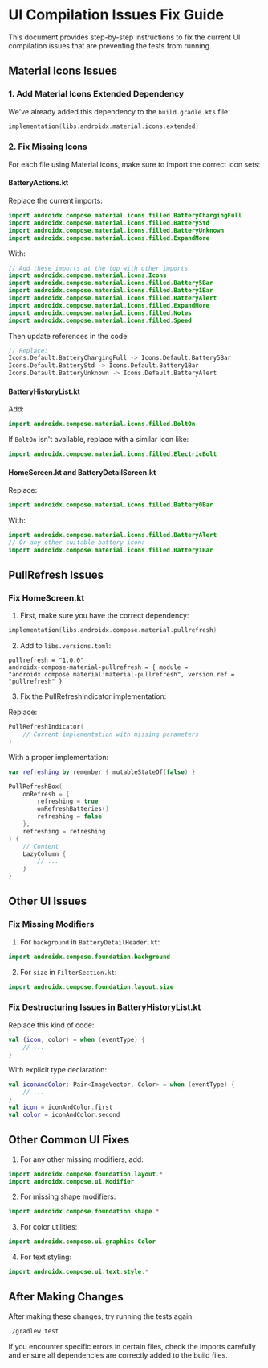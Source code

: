 # UI Compilation Issues Fix Guide

This document provides step-by-step instructions to fix the current UI compilation issues that are preventing the tests from running.

## Material Icons Issues

### 1. Add Material Icons Extended Dependency

We've already added this dependency to the `build.gradle.kts` file:

```kotlin
implementation(libs.androidx.material.icons.extended)
```

### 2. Fix Missing Icons

For each file using Material icons, make sure to import the correct icon sets:

#### BatteryActions.kt

Replace the current imports:

```kotlin
import androidx.compose.material.icons.filled.BatteryChargingFull
import androidx.compose.material.icons.filled.BatteryStd
import androidx.compose.material.icons.filled.BatteryUnknown
import androidx.compose.material.icons.filled.ExpandMore
```

With:

```kotlin
// Add these imports at the top with other imports
import androidx.compose.material.icons.Icons
import androidx.compose.material.icons.filled.Battery5Bar
import androidx.compose.material.icons.filled.Battery1Bar
import androidx.compose.material.icons.filled.BatteryAlert
import androidx.compose.material.icons.filled.ExpandMore
import androidx.compose.material.icons.filled.Notes
import androidx.compose.material.icons.filled.Speed
```

Then update references in the code:

```kotlin
// Replace:
Icons.Default.BatteryChargingFull -> Icons.Default.Battery5Bar
Icons.Default.BatteryStd -> Icons.Default.Battery1Bar
Icons.Default.BatteryUnknown -> Icons.Default.BatteryAlert
```

#### BatteryHistoryList.kt

Add:

```kotlin
import androidx.compose.material.icons.filled.BoltOn
```

If `BoltOn` isn't available, replace with a similar icon like:

```kotlin
import androidx.compose.material.icons.filled.ElectricBolt
```

#### HomeScreen.kt and BatteryDetailScreen.kt

Replace:

```kotlin
import androidx.compose.material.icons.filled.Battery0Bar
```

With:

```kotlin
import androidx.compose.material.icons.filled.BatteryAlert
// Or any other suitable battery icon:
import androidx.compose.material.icons.filled.Battery1Bar
```

## PullRefresh Issues

### Fix HomeScreen.kt

1. First, make sure you have the correct dependency:

```kotlin
implementation(libs.androidx.compose.material.pullrefresh)
```

2. Add to `libs.versions.toml`:

```
pullrefresh = "1.0.0"
androidx-compose-material-pullrefresh = { module = "androidx.compose.material:material-pullrefresh", version.ref = "pullrefresh" }
```

3. Fix the PullRefreshIndicator implementation:

Replace:

```kotlin
PullRefreshIndicator(
    // Current implementation with missing parameters
)
```

With a proper implementation:

```kotlin
var refreshing by remember { mutableStateOf(false) }

PullRefreshBox(
    onRefresh = {
        refreshing = true
        onRefreshBatteries()
        refreshing = false
    },
    refreshing = refreshing
) {
    // Content
    LazyColumn {
        // ...
    }
}
```

## Other UI Issues

### Fix Missing Modifiers

1. For `background` in `BatteryDetailHeader.kt`:

```kotlin
import androidx.compose.foundation.background
```

2. For `size` in `FilterSection.kt`:

```kotlin
import androidx.compose.foundation.layout.size
```

### Fix Destructuring Issues in BatteryHistoryList.kt

Replace this kind of code:

```kotlin
val (icon, color) = when (eventType) {
    // ...
}
```

With explicit type declaration:

```kotlin
val iconAndColor: Pair<ImageVector, Color> = when (eventType) {
    // ...
}
val icon = iconAndColor.first
val color = iconAndColor.second
```

## Other Common UI Fixes

1. For any other missing modifiers, add:

```kotlin
import androidx.compose.foundation.layout.*
import androidx.compose.ui.Modifier
```

2. For missing shape modifiers:

```kotlin
import androidx.compose.foundation.shape.*
```

3. For color utilities:

```kotlin
import androidx.compose.ui.graphics.Color
```

4. For text styling:

```kotlin
import androidx.compose.ui.text.style.*
```

## After Making Changes

After making these changes, try running the tests again:

```bash
./gradlew test
```

If you encounter specific errors in certain files, check the imports carefully and ensure all dependencies are correctly added to the build files.